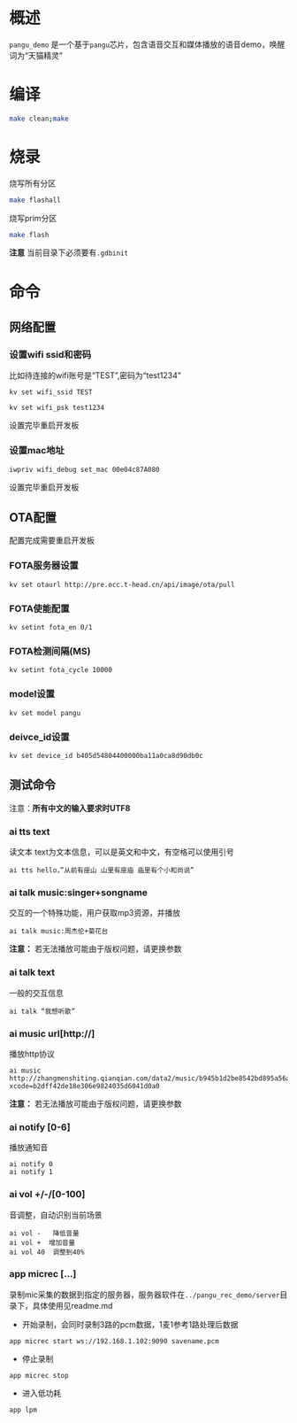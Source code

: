 # 概述

`pangu_demo` 是一个基于`pangu`芯片，包含语音交互和媒体播放的语音demo，唤醒词为“天猫精灵”

# 编译

```bash
make clean;make
```

# 烧录

烧写所有分区
```bash
make flashall
```
烧写prim分区
```bash
make flash
```
**注意** 当前目录下必须要有`.gdbinit`

# 命令

## 网络配置

### 设置wifi ssid和密码

比如待连接的wifi账号是“TEST”,密码为“test1234”

```
kv set wifi_ssid TEST
```

```
kv set wifi_psk test1234
```

设置完毕重启开发板

### 设置mac地址

```
iwpriv wifi_debug set_mac 00e04c87A080
```

设置完毕重启开发板

## OTA配置

配置完成需要重启开发板

### FOTA服务器设置

```
kv set otaurl http://pre.occ.t-head.cn/api/image/ota/pull
```

### FOTA使能配置

```
kv setint fota_en 0/1
```

### FOTA检测间隔(MS)

```
kv setint fota_cycle 10000
```

### model设置

```
kv set model pangu
```

### deivce_id设置

```
kv set device_id b405d54804400000ba11a0ca8d90db0c
```



## 测试命令

注意：**所有中文的输入要求时UTF8**

### ai tts text

读文本
text为文本信息，可以是英文和中文，有空格可以使用引号
```
ai tts hello，”从前有座山 山里有座庙 庙里有个小和尚说”
```

### ai talk music:singer+songname
交互的一个特殊功能，用户获取mp3资源，并播放
```
ai talk music:周杰伦+菊花台
```

**注意：** 若无法播放可能由于版权问题，请更换参数

### ai talk text

一般的交互信息

```
ai talk “我想听歌” 
```

### ai music url[http://]
播放http协议

```
ai music http://zhangmenshiting.qianqian.com/data2/music/b945b1d2be8542bd895a56a6b92e963c/594654945/3008959933600128.mp3?xcode=b2dff42de18e306e9824035d6041d0a0
```

**注意：** 若无法播放可能由于版权问题，请更换参数

### ai notify [0-6]

播放通知音
```
ai notify 0
ai notify 1
```

### ai vol +/-/[0-100]
音调整，自动识别当前场景

```
ai vol -   降低音量
ai vol +  增加音量
ai vol 40  调整到40%
```

### app micrec […]
录制mic采集的数据到指定的服务器，服务器软件在`../pangu_rec_demo/server`目录下，具体使用见readme.md

- 开始录制，会同时录制3路的pcm数据，1麦1参考1路处理后数据
```
app micrec start ws://192.168.1.102:9090 savename.pcm
```

- 停止录制
```
app micrec stop
```

- 进入低功耗
```
app lpm
```

